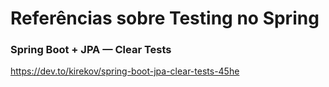 # Referências sobre Testing no Spring

### Spring Boot + JPA — Clear Tests

https://dev.to/kirekov/spring-boot-jpa-clear-tests-45he
